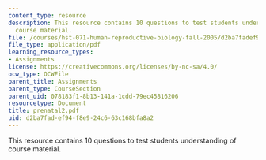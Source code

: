 ```yaml
---
content_type: resource
description: This resource contains 10 questions to test students understanding of
  course material.
file: /courses/hst-071-human-reproductive-biology-fall-2005/d2ba7fadef94f8e924c663c168bfa8a2_prenatal2.pdf
file_type: application/pdf
learning_resource_types:
- Assignments
license: https://creativecommons.org/licenses/by-nc-sa/4.0/
ocw_type: OCWFile
parent_title: Assignments
parent_type: CourseSection
parent_uid: 078183f1-8b13-141a-1cdd-79ec45816206
resourcetype: Document
title: prenatal2.pdf
uid: d2ba7fad-ef94-f8e9-24c6-63c168bfa8a2
---
```

This resource contains 10 questions to test students understanding of course material.